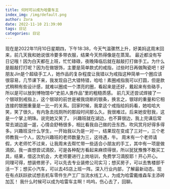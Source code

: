 ```yaml
---
title: 何时可以成为哈雷车主
index_img: /img/default.png
author: Zora
date: 2022-11-10 21:39:00
tags: 日记
categories: 日记
---
```



现在是2022年11月10日星期四，下午18:38，今天气温骤然上升，好美妈这周末回来，前几天我和她说很冷要多带衣服，结果今天热得像是在蒸笼。
最近都没有写日记哦！因为白天都在上班，忙忙碌碌，夜晚降临后就在敲敲打打做手工。为什么是敲敲打打呢？因为在做银饰，主要是简单款式的戒指，过些时日再做陶瓷吧！好朋友Jin是个超级手工人，她作品的复杂程度让我错以为戒指这种简单一个圈应该很容易，几节课下来，我发现自己大错特错，哈哈！素圈戒指我可以打圆，但是款式稍稍有些设计感，就难以圈成一个漂亮的圈，看起来是还好，戴起来有些硌手，所以是可以放到博物馆中“史前人类作品”里的粗糙质感。
前几天还尝试焊接了一个银球到戒指上，这个银球的前世是被我烧断的银条，换言之，银球的重量和它相连接的银圈重量是一比一的关系。回家时候，我拿这个戒指给妈妈看，她哈哈大笑，笑了很久，有内急去找厕所的那段时间那么久。我很难过。后来她安慰我，这是一个掌上明珠。说完她又笑了。
兴趣班就在湖边，也不算很边，我上完课后常常去湖边遛一遛，心情会舒畅很多，相比看我自己做的丑东西，吹风赏月好得多得多。兴趣班没什么学生，一开始我以为是一对一，结果现在变成了三对一，三个老师教我一个人，因为兴趣班的老师数量为三，这待遇，牛。
周末有一个老师请假，大老师忙不过来，让我周末去帮忙带一些适合小朋友的手工，其中有一项是做滴胶。我一直想尝试滴胶，可是各种配方看起来麻烦得很，所以犹犹豫豫不敢买工具，结果，借这次机会，大老师要进行上岗培训，免费学习滴胶耶！开心开心。
同理可得，想装修房子，可以先去专业装修公司实习；想买房子，可以去售楼部干活一下；想买小汽车，可以去4S店上班一阵。深入行业内部，了解最新动态。现在有点跃跃欲试想去机车零件生产工厂当流水线工人，为成为哈雷戴维森车主添砖加瓦！
我什么时候可以成为哈雷车主啊！呜呜，伤心去了，回聊。
